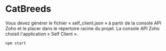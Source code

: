 # CatBreeds

Vous devez générer le fichier « self_client.json » à partir de la console API Zoho et le placer dans le répertoire racine du projet.
La console API Zoho choisit l'application « Self Client ».

```bash
npm start
```